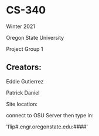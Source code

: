 # CS-340
Winter 2021

Oregon State University

Project Group 1 

## Creators:

Eddie Gutierrez

Patrick Daniel

Site location:

connect to OSU Server then type in:

'flip#.engr.oregonstate.edu:####'
